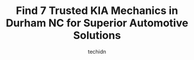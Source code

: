 ---
layout: ampstory
image: https://images.unsplash.com/photo-1534285686845-f2a7844e65b1?ixlib=rb-4.0.3&ixid=MnwxMjA3fDB8MHxwaG90by1wYWdlfHx8fGVufDB8fHx8&auto=format&fit=crop&w=640&h=853&q=80
author: techidn
featured: false
description: Discover the 7 best KIA Mechanic in Durham  NC, USA and ensure your vehicle receives the highest quality of care. These trusted professionals are known for their skill, knowledge, and dedica
title: Find 7 Trusted KIA Mechanics in Durham  NC for Superior Automotive Solutions
cover:
   title: Find 7 Trusted KIA Mechanics in Durham  NC for Superior Automotive Solutions
   subtitle: Rickpate
   background: https://images.unsplash.com/photo-1534285686845-f2a7844e65b1?ixlib=rb-4.0.3&ixid=MnwxMjA3fDB8MHxwaG90by1wYWdlfHx8fGVufDB8fHx8&auto=format&fit=crop&w=640&h=853&q=80

pages: 
 - layout: thirds
   top: <h1>#1 Neals Garage</h1>
   bottom: "<p>I have taken a couple of my cars to Neals Garage over the years. They are very nice, honest, and provide great service. Always take the time to explain the problem and su</p>"
   background: https://www.knot35.com/toplist/wp-content/uploads/2023/06/best-kia-mechanic-1-in-durham-nc-1685837747.jpeg
   backgroundblur: true
 - layout: thirds
   top: <h1>#2 Fred Anderson Kia of Raleigh Service Center</h1>
   bottom: "<p>9209 Glenwood Ave, Raleigh, NC 27617, United States</p>"
   background: https://www.knot35.com/toplist/wp-content/uploads/2023/06/best-kia-mechanic-2-in-durham-nc-1685837747.jpeg
   cta:
      link: https://www.knot35.com/toplist/find-7-trusted-kia-mechanics-in-durham-nc-for-superior-automotive-solutions/
      text: Find 7 Trusted KIA Mechanics in Durham  NC for Superior Automotive Solutions
 - layout: thirds
   top: <h1>#3 Ingold Tire & Auto Service Center</h1>
   bottom: "<p>1002 W Chapel Hill St, Durham, NC 27701, United States</p>"
   background: https://www.knot35.com/toplist/wp-content/uploads/2023/06/best-kia-mechanic-3-in-durham-nc-1685837748.png
   cta:
      link: https://www.knot35.com/toplist/find-7-trusted-kia-mechanics-in-durham-nc-for-superior-automotive-solutions/
      text: Find 7 Trusted KIA Mechanics in Durham  NC for Superior Automotive Solutions
 - layout: thirds
   top: <h1>#4 Konrad Automotive</h1>
   bottom: "<p>3602 Durham-Chapel Hill Blvd, Durham, NC 27707, United States</p>"
   background: https://images.unsplash.com/photo-1496096265110-f83ad7f96608?ixlib=rb-4.0.3&ixid=MnwxMjA3fDB8MHxwaG90by1wYWdlfHx8fGVufDB8fHx8&auto=format&fit=crop&w=640&h=853&q=80
   cta:
      link: https://www.knot35.com/toplist/find-7-trusted-kia-mechanics-in-durham-nc-for-superior-automotive-solutions/
      text: Find 7 Trusted KIA Mechanics in Durham  NC for Superior Automotive Solutions
 - layout: thirds
   top: <h1>#5 Hernandez Auto Repair</h1>
   bottom: "<p>826 E Trinity Ave, Durham, NC 27704, United States</p>"
   background: https://images.unsplash.com/photo-1561679660-d00ee1e0dc8e?ixlib=rb-4.0.3&ixid=MnwxMjA3fDB8MHxwaG90by1wYWdlfHx8fGVufDB8fHx8&auto=format&fit=crop&w=640&h=853&q=80
   cta:
      link: https://www.knot35.com/toplist/find-7-trusted-kia-mechanics-in-durham-nc-for-superior-automotive-solutions/
      text: Find 7 Trusted KIA Mechanics in Durham  NC for Superior Automotive Solutions
 - layout: thirds
   top: <h1>#6 Victory Auto Repair</h1>
   bottom: "<p>2301 S Miami Blvd, Durham, NC 27703, United States</p>"
   background: https://images.unsplash.com/photo-1595364397663-fca4f075d796?ixlib=rb-4.0.3&ixid=MnwxMjA3fDB8MHxwaG90by1wYWdlfHx8fGVufDB8fHx8&auto=format&fit=crop&w=640&h=853&q=80
   cta:
      link: https://www.knot35.com/toplist/find-7-trusted-kia-mechanics-in-durham-nc-for-superior-automotive-solutions/
      text: Find 7 Trusted KIA Mechanics in Durham  NC for Superior Automotive Solutions
 - layout: thirds
   top: <h1>#7 University Kia Service Department</h1>
   bottom: "<p>5105 Durham-Chapel Hill Blvd, Durham, NC 27707, United States</p>"
   background: https://images.unsplash.com/photo-1613843873231-1447db182f97?ixlib=rb-4.0.3&ixid=MnwxMjA3fDB8MHxwaG90by1wYWdlfHx8fGVufDB8fHx8&auto=format&fit=crop&w=640&h=853&q=80
   cta:
      link: https://www.knot35.com/toplist/find-7-trusted-kia-mechanics-in-durham-nc-for-superior-automotive-solutions/
      text: Find 7 Trusted KIA Mechanics in Durham  NC for Superior Automotive Solutions
 - layout: thirds
   middle: Continue reading...
   background: https://plus.unsplash.com/premium_photo-1664640458616-3c74f8cb4589?ixlib=rb-4.0.3&ixid=MnwxMjA3fDB8MHxwaG90by1wYWdlfHx8fGVufDB8fHx8&auto=format&fit=crop&w=640&h=853&q=80
   cta:
      link: https://www.knot35.com/toplist/find-7-trusted-kia-mechanics-in-durham-nc-for-superior-automotive-solutions/
      text: Find 7 Trusted KIA Mechanics in Durham  NC for Superior Automotive Solutions
      
---